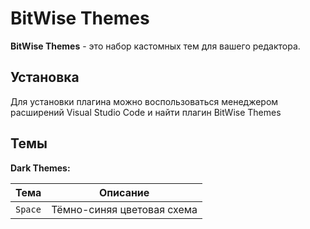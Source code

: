 # BitWise Themes

**BitWise Themes** - это набор кастомных тем для вашего редактора.

## **Установка**

Для установки плагина можно воспользоваться менеджером расширений Visual Studio Code и найти плагин BitWise Themes

## **Темы**

**Dark Themes:**

| Тема    | Описание                   |
| ------- | -------------------------- |
| `Space` | Тёмно-синяя цветовая схема |
